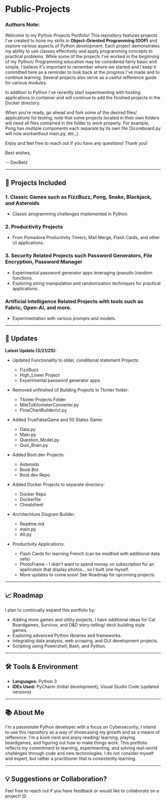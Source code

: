 # Public-Projects

### Authors Note: ###
Welcome to my Python Projects Portfolio! This repository features projects I've created to hone my skills in **Object-Oriented Programming (OOP)** and explore various aspects of Python development. Each project demonstrates my ability to use classes effectively and apply programming concepts to practical problems. While some of the projects I've worked in the beginning of my Python/ Programming education may be considered fairly basic and simple, I believe it's important to remember where we started and I keep it committed here as a reminder to look back at the progress I've made and to continue learning. Several projects also serve as a useful refference guide for various modules.

In addition to Python I've recently start experimenting with hosting applications in container and will continue to add the finished projects in the Docker directory.

When you're ready, go ahead and fork some of the desired files/ applications for testing; note that some projects located in their own folders will need all files contained in the folder to work properly. For example, Pong has mutliple components each separate by its own file (Scoreboard.py will now workwithout main.py, etc.,).

Enjoy and feel free to reach out if you have any questions!
Thank you!

Best wishes, 

-- DevBetz

---

## 🚀 Projects Included

### **1. Classic Games such as FizzBuzz, Pong, Snake, Blackjack, and Asteroids**

- Classic programming challenges implemented in Python.

### **2. Productivity Projects**

- From Pomadora Productivity Timers, Mail Merge, Flash Cards, and other UI applications.

### **3. Security Related Projects such Password Generators, File Encryption, Password Manager**

- Experimental password generator apps leveraging (pseudo-)random functions.
- Exploring string manipulation and randomization techniques for practical applications.

### Artificial Intelligence Related Projects with tools such as Fabric, Open-AI, and more.
- Experimentation with various prompts and models.

---

## 🌟 Updates 

**Latest Update (3/21/25):**

- Updated Functionality to older, conditional statement Projects:
    - FizzBuzz
    - High_Lower Project
    - Experimental password generator apps.


 - Removed unfinshed UI Building Projects in Tkinter folder:
    - Tkinter Projects Folder
    - MileToKilometerConverter.py
    - FlowChartBuilder(v).py


- Added TrueFalseGame and 50 States Game:
    - Data.py
    - Main.py
    - Question_Model.py
    - Quiz_Brain.py


- Added Boot.dev Projects:
    - Asteroids
    - Book Bot
    - Boot.dev Repo


- Added Docker Projects to separate directory:
    - Docker Repo
    - Dockerfile
    - Cheatsheet


- Architechture Diagram Builder:
    - Readme.md
    - main.py
    - Alt.py


- Productivity Applications:
    - Flash Cards for learning French (can be modfied with additional data sets)
    - PhotoFrame - I didn't want to spend money on subscription for an applicatoin that display photos... so I built one myself.
    - More updates to come soon! See Roadmap for upcoming projects.

---

## 📈 Roadmap

I plan to continually expand this portfolio by:

- Adding more games and utility projects. I have additional ideas for Cat Boardgames, Survivor, and D&D story-telling/ deck building style games.
- Exploring advanced Python libraries and frameworks.
- Integrating data analysis, web scraping, and GUI development projects.
- Scripting using Powershell, Bash, and Python.

---

## 🛠️ Tools & Environment

- **Languages:** Python 3
- **IDEs Used:** PyCharm (initial development), Visual Studio Code (updated versions)

---

## 📚 About Me

I'm a passionate Python developer with a focus on Cybersecurity; I intend to use this repository as a way of showcasing my growth and as a means of refference. I'm a book nerd and enjoy reading/ learning, playing boardgames, and figuring out how to make things work. This portfolio reflects my commitment to learning, experimenting, and solving real-world challenges through code and new technologies. I do not consider myself and expert, but rather a practitioner that is consistently learning.

---

## 💡 Suggestions or Collaboration?

Feel free to reach out if you have feedback or would like to collaborate on a project! 😊



